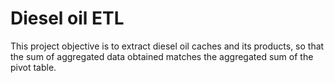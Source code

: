 # Diesel oil ETL

This project objective is to extract diesel oil caches and its products, so that the sum of aggregated data obtained matches the aggregated sum of the pivot table. 
